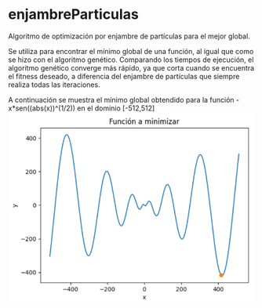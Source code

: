 # enjambreParticulas
Algoritmo de optimización por enjambre de partículas para el mejor global.

Se utiliza para encontrar el mínimo global de una función, al igual que como se hizo con el algoritmo genético. Comparando los tiempos de ejecución, el algoritmo genético
converge más rápido, ya que corta cuando se encuentra el fitness deseado, a diferencia del enjambre de partículas que siempre realiza todas las iteraciones.

A continuación se muestra el mínimo global obtendido para la función -x*sen((abs(x))^(1/2)) en el dominio [-512,512]
![Image text](https://github.com/marcoscecotti/coloniaHormigas/blob/main/coloniaHormigas.png)
